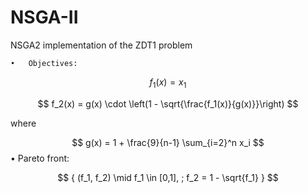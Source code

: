 # NSGA-II
NSGA2 implementation of the ZDT1 problem

	•	Objectives:

$$
f_1(x) = x_1
$$

$$
f_2(x) = g(x) \cdot \left(1 - \sqrt{\frac{f_1(x)}{g(x)}}\right)
$$

where

$$
g(x) = 1 + \frac{9}{n-1} \sum_{i=2}^n x_i
$$
	•	Pareto front:

$$
{ (f_1, f_2) \mid f_1 \in [0,1], ; f_2 = 1 - \sqrt{f_1} }
$$
